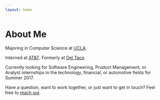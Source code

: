 ```yaml
---
layout: home
---
```

# About Me

Majoring in Computer Science at [UCLA](https://www.ucla.edu). 

Interned at [AT&T](https://www.att.com). Formerly at [Del Taco](https://www.deltaco.com). 

Currently looking for Software Engineering, Product Management, or Analyst internships in the technology, financial, or automotive fields for Summer 2017. 

Have a question, want to work together, or just want to get in touch? Feel free to [reach out](mailto:raks.garg@gmail.com).